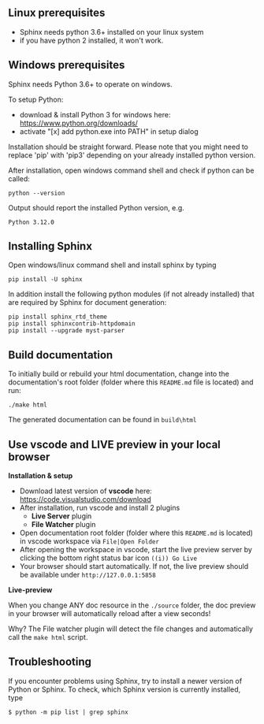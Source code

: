 Linux prerequisites
--------------------

- Sphinx needs python 3.6+ installed on your linux system
- if you have python 2 installed, it won't work.

Windows prerequisites
----------------------

Sphinx needs Python 3.6+ to operate on windows.

To setup Python:

- download & install Python 3 for windows here: https://www.python.org/downloads/
- activate "[x] add python.exe into PATH" in setup dialog

Installation should be straight forward. Please note that you might need to replace 'pip' with 'pip3' depending on your already installed python version.

After installation, open windows command shell and check if python can be called:

```
python --version
```

Output should report the installed Python version, e.g.

```
Python 3.12.0
```

Installing Sphinx
-----------------------

Open windows/linux command shell and install sphinx by typing

```
pip install -U sphinx
```

In addition install the following python modules (if not already installed) that are required by Sphinx for document generation:

```
pip install sphinx_rtd_theme
pip install sphinxcontrib-httpdomain
pip install --upgrade myst-parser
```


Build documentation
-------------------

To initially build or rebuild your html documentation, change into the documentation's root folder (folder where this `README.md` file is located) and run:

```
./make html 
```
 
The generated documentation can be found in `build\html`
 

Use vscode and LIVE preview in your local browser
--------------------------------------------------
**Installation & setup**

- Download latest version of **vscode** here: https://code.visualstudio.com/download
- After installation, run vscode and install 2 plugins
  - **Live Server** plugin
  - **File Watcher** plugin
- Open documentation root folder (folder where this `README.md` is located) in vscode workspace via `File|Open Folder`
- After opening the workspace in vscode, start the live preview server by clicking the bottom right status bar icon `((i)) Go Live`
- Your browser should start automatically. If not, the live preview should be available under `http://127.0.0.1:5858`


**Live-preview**

When you change ANY doc resource in the `./source` folder, the doc preview in your browser will automatically reload after a view seconds!

Why? The File watcher plugin will detect the file changes and automatically call the `make html` script.

Troubleshooting
---------------

If you encounter  problems using Sphinx, try to install a newer version of Python or Sphinx. To check, which Sphinx version is currently installed, type


```
$ python -m pip list | grep sphinx
```
